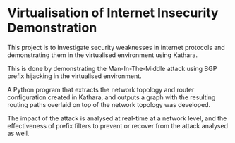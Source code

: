# Virtualisation of Internet Insecurity Demonstration
This project is to investigate security weaknesses in internet protocols and demonstrating them in the virtualised environment using Kathara.

This is done by demonstrating the Man-In-The-Middle attack using
BGP prefix hijacking in the virtualised environment.

A Python program that extracts the network topology and router configuration created in Kathara, and outputs a graph with the resulting routing paths overlaid on top of the network topology was developed.

The impact of the attack is analysed at real-time at a network level, and the effectiveness of prefix filters to prevent or recover from the attack analysed as well.